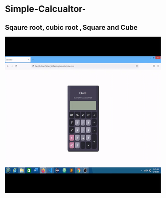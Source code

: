 # Simple-Calcualtor-

<h2>Sqaure root, cubic root , Square and Cube</h2>

<img src='GIF.gif' alt="gif" style="width:500px; height:500px;"/>
